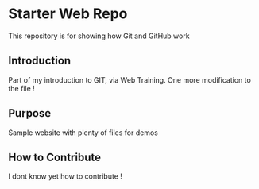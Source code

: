 # Starter Web Repo

This repository is for showing how Git and GitHub work

## Introduction
Part of my introduction to GIT, via Web Training.
One more modification to the file !

## Purpose

Sample website with plenty of files for demos

## How to Contribute
I dont know yet how to contribute !



